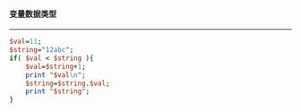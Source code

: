 #### 变量数据类型
------
```perl
$val=11;
$string="12abc";
if( $val < $string ){
	$val=$string+1;
	print "$val\n";
	$string=$string.$val;
	print "$string";
}
```
